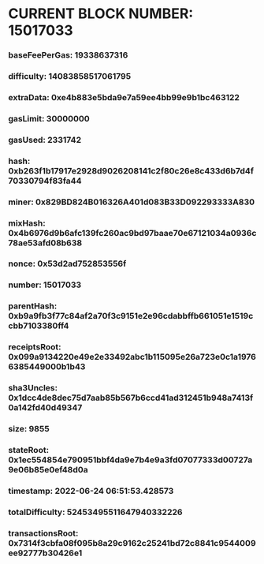 # CURRENT BLOCK NUMBER: 15017033

### baseFeePerGas: 19338637316
### difficulty: 14083858517061795
### extraData: 0xe4b883e5bda9e7a59ee4bb99e9b1bc463122
### gasLimit: 30000000
### gasUsed: 2331742
### hash: 0xb263f1b17917e2928d9026208141c2f80c26e8c433d6b7d4f70330794f83fa44
### miner: 0x829BD824B016326A401d083B33D092293333A830
### mixHash: 0x4b6976d9b6afc139fc260ac9bd97baae70e67121034a0936c78ae53afd08b638
### nonce: 0x53d2ad752853556f
### number: 15017033
### parentHash: 0xb9a9fb3f77c84af2a70f3c9151e2e96cdabbffb661051e1519ccbb7103380ff4
### receiptsRoot: 0x099a9134220e49e2e33492abc1b115095e26a723e0c1a19766385449000b1b43
### sha3Uncles: 0x1dcc4de8dec75d7aab85b567b6ccd41ad312451b948a7413f0a142fd40d49347
### size: 9855
### stateRoot: 0x1ec554854e790951bbf4da9e7b4e9a3fd07077333d00727a9e06b85e0ef48d0a
### timestamp: 2022-06-24 06:51:53.428573
### totalDifficulty: 52453495511647940332226
### transactionsRoot: 0x7314f3cbfa08f095b8a29c9162c25241bd72c8841c9544009ee92777b30426e1
